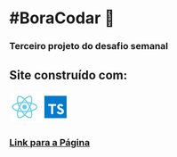 # #BoraCodar 🚀
### Terceiro projeto do desafio semanal

## Site construído com:
<div>
<img src="/public/techs.png">
</div>

### [Link para a Página](https://bora-codar-design-buttons.vercel.app/ "Buttons Design")
